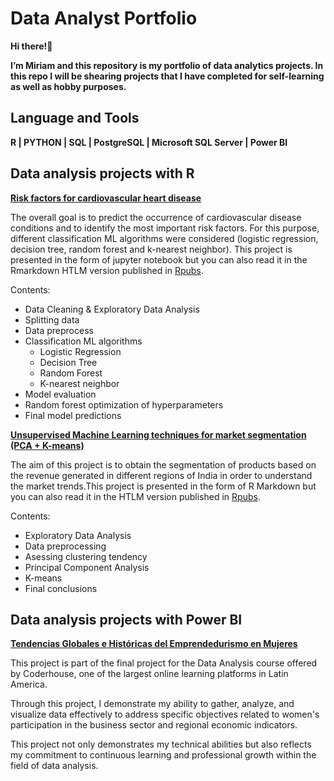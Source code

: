 # Data Analyst Portfolio
**Hi there!**:wave:

**I’m Miriam and this repository is my portfolio of data analytics projects. In this repo I will be shearing projects that I have completed for self-learning as well as hobby purposes.**

## Language and Tools
**R | PYTHON | SQL | PostgreSQL | Microsoft SQL Server | Power BI**

## Data analysis projects with R

[**Risk factors for cardiovascular heart disease**](https://github.com/MiriamCar/Portfolio/tree/main/Data%20analysis%20projects%20with%20R/Risk%20factors%20for%20cardiovascular%20heart%20disease)

The overall goal is to predict the occurrence of cardiovascular disease conditions and to identify the most important risk factors. For this purpose, different classification ML algorithms were considered (logistic regression, decision tree, random forest and k-nearest neighbor).  This project is presented in the form of jupyter notebook but you can also read it in the Rmarkdown HTLM version published in [Rpubs](https://rpubs.com/miriamc/1014551).

Contents:
+ Data Cleaning & Exploratory Data Analysis
+ Splitting data
+ Data preprocess
+ Classification ML algorithms
  - Logistic Regression
  - Decision Tree
  - Random Forest
  - K-nearest neighbor
+ Model evaluation
+ Random forest optimization of hyperparameters
+ Final model predictions

[**Unsupervised Machine Learning techniques for market segmentation (PCA + K-means)**](https://github.com/MiriamCar/Portfolio/tree/main/Market_Segmentation_India)

The aim of this project is to obtain the segmentation of products based on the revenue generated in different regions of India in order to understand the market trends.This project is presented in the form of R Markdown but you can also read it in the HTLM version published in [Rpubs](https://rpubs.com/miriamc/1019241).

Contents:
+ Exploratory Data Analysis
+ Data preprocessing
+ Asessing clustering tendency
+ Principal Component Analysis
+ K-means
+ Final conclusions


## Data analysis projects with Power BI

[**Tendencias Globales e Históricas del Emprendedurismo en Mujeres**](https://drive.google.com/file/d/1cFUAM4P8OyqspaQC4Tf33KkzwocWSZ_-/view?usp=sharing)

This project is part of the final project for the Data Analysis course offered by Coderhouse, one of the largest online learning platforms in Latin America. 

Through this project, I demonstrate my ability to gather, analyze, and visualize data effectively to address specific objectives related to women's participation in the business sector and regional economic indicators.

This project not only demonstrates my technical abilities but also reflects my commitment to continuous learning and professional growth within the field of data analysis.
